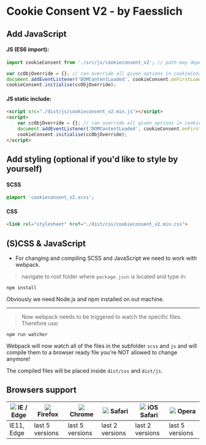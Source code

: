 # Cookie Consent V2 - by Faesslich

## Add JavaScript

#### JS (ES6 import):
```javascript
import cookieConsent from './src/js/cookieconsent_v2'; // path may depend on your installation

var ccObjOverride = {}; // can override all given options in cookieConsent object
document.addEventListener('DOMContentLoaded', cookieConsent.onFirstLoad);
cookieConsent.initialise(ccObjOverride);
```

#### JS static include:
```html
<script src="./dist/js/cookieconsent_v2.min.js"></script>
<script>
    var ccObjOverride = {}; // can override all given options in cookieConsent object
    document.addEventListener('DOMContentLoaded', cookieConsent.onFirstLoad);
    cookieConsent.initialise(ccObjOverride);
</script>
```

## Add styling (optional if you'd like to style by yourself)
#### SCSS
```scss
@import 'cookieconsent_v2.scss';
```

#### CSS
```html
<link rel="stylesheet" href="./dist/css/cookieconsent_v2.min.css">
```


## (S)CSS & JavaScript

- For changing and compiling SCSS and JavaScript we need to work with webpack.

> navigate to root folder where `package.json` is located and type in:

```shell
npm install
```


Obviously we need Node.js and npm installed on out machine. 

---

> Now webpack needs to be triggered to watch the specific files. Therefore use:
```shell
npm run watcher
```

Webpack will now watch all of the files in the subfolder `scss` and `js` and will compile them to a browser ready 
file you're NOT allowed to change anymore!

The compiled files will be placed inside `dist/css` and `dist/js`.

## Browsers support

| [![](https://raw.githubusercontent.com/alrra/browser-logos/master/src/edge/edge_48x48.png)]() IE / Edge | [![](https://raw.githubusercontent.com/alrra/browser-logos/master/src/firefox/firefox_48x48.png)]() Firefox | [![](https://raw.githubusercontent.com/alrra/browser-logos/master/src/chrome/chrome_48x48.png)]() Chrome | [![](https://raw.githubusercontent.com/alrra/browser-logos/master/src/safari/safari_48x48.png)]() Safari | [![](https://raw.githubusercontent.com/alrra/browser-logos/master/src/safari-ios/safari-ios_48x48.png)]() iOS Safari | [![](https://raw.githubusercontent.com/alrra/browser-logos/master/src/opera/opera_48x48.png)]() Opera |
| ----------- | --------------- | --------------- | --------------- | --------------- | --------------- |
| IE11, Edge  | last 5 versions | last 5 versions | last 2 versions | last 2 versions | last 5 versions |

